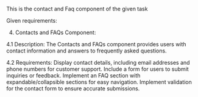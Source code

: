  This is the contact and Faq component of the given task 

 
 Given   requirements:


 
 4. Contacts and FAQs Component:

4.1 Description:
The Contacts and FAQs component provides users with contact information and answers to frequently asked questions.

4.2 Requirements:
 Display contact details, including email addresses and phone numbers for customer support.
 Include a form for users to submit inquiries or feedback.
 Implement an FAQ section with expandable/collapsible sections for easy navigation.
 Implement validation for the contact form to ensure accurate submissions.
